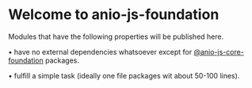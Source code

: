 # Welcome to anio-js-foundation

Modules that have the following properties will be published here.

• have no external dependencies whatsoever except for [@anio-js-core-foundation](https://github.com/anio-js-core-foundation) packages.

• fulfill a simple task (ideally one file packages wit about 50-100 lines). 
